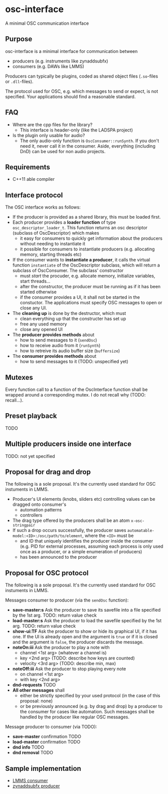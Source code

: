 # osc-interface
A minimal OSC communication interface

## Purpose
osc-interface is a minimal interface for communication between
* producers (e.g. instruments like zynaddsubfx)
* consumers (e.g. DAWs like LMMS)

Producers can typically be plugins, coded as shared object files (`.so`-files
or `.dll`-files).

The protocol used for OSC, e.g. which messages to send or expect, is not
specified. Your applications should find a reasonable standard.

## FAQ
* Where are the cpp files for the library?
  - This interface is header-only (like the LADSPA project)
* Is the plugin only usable for audio?
  - The only audio-only function is `OscConsumer::runSynth`. If you don't
    need it, never call it in the consumer. Aside, everything (including DnD)
    can be used for non audio projects.

## Requirements
* C++11 able compiler

## Interface protocol
The OSC interface works as follows:
* If the producer is provided as a shared library, this must be loaded first.
* Each producer provides a **loader function** of type
  `osc_descriptor_loader_t`. This function returns an osc descriptor (subclass
  of OscDescriptor) which makes
  - it easy for consumers to quickly get information about the producers
    without needing to instantiate it
  - it possible for consumers to instantiate producers (e.g. allocating
    memory, starting threads etc)
* If the consumer wants to **instantiate a producer**, it calls the virtual
  function `instantiate` of the OscDescriptor subclass, which will return
  a subclass of OscConsumer. The subclass' constructor
  - must *start* the procuder, e.g. allocate memory, initialize variables,
    start threads...
  - after the constructor, the producer must be running as if it has been
    started otherwise
  - if the consumer provides a UI, it shall not be started in the constuctor.
    The applications must specify OSC messages to open or close any UI.
* The **cleaning up** is done by the destructor, which must
  - clean everything up that the constructer has set up
  - free any used memory
  - close any opened UI
* The **producer provides methods** about
  - how to send messages to it (`sendOsc`)
  - how to receive audio from it (`runSynth`)
  - how to retreive its audio buffer size (`buffersize`)
* The **consumer provides methods** about
  - how to send messages to it (TODO: unspecified yet)

## Mutexes
Every function call to a function of the OscInterface function shall be
wrapped around a corresponding mutex. I do not recall why (TODO: recall...).

## Preset playback
TODO

## Multiple producers inside one interface
TODO: not yet specified

## Proposal for drag and drop
The following is a sole proposal. It's the currently used standard for OSC
instuments in LMMS.

* Producer's UI elements (knobs, sliders etc) controlling values can be
  dragged onto consumer's
  - automation patterns
  - controllers
* The drag type offered by the producers shall be an atom `x-osc-stringpair`
* If such a drop occurs successfully, the producer saves
  `automatable-model:<ID>:/osc/path/to/element`, where the `<ID>` must be
  - and ID that uniquely identifies the producer inside the consumer
    (e.g. PID for external processes, assuming each process is only used once
     as a producer, or a simple enumeration of producers)
  - has been announced to the producer

## Proposal for OSC protocol
The following is a sole proposal. It's the currently used standard for OSC
instuments in LMMS.

Messages consumer to producer (via the `sendOsc` function):
* **save-master:s** Ask the producer to save its savefile into a file specified
  by the 1st arg. TODO: return value check
* **load-master:s** Ask the producer to load the savefile specified by the 1st
  arg. TODO: return value check
* **show-ui:TF** Ask the producer to show or hide its graphical UI, if it has
  one. If the UI is already open and the argument is `true` or if it is closed
  and the argument is `false`, the producer discards the message.
* **noteOn:iii** Ask the producer to play a note with
  - channel <1st arg> (whatever a channel is)
  - key <2nd arg> (TODO: describe how keys are counted)
  - velocity <3rd arg> (TODO: describe min, max)
* **noteOff:iii** Ask the producer to stop playing every note
  - on channel <1st arg>
  - with key <2nd arg>
* **dnd-requests** TODO
* **All other messages** shall
  - either be strictly specified by your used protocol (in the case of this
    proposal: none)
  - or be previously announced (e.g. by drag and drop) by a producer to the
    consumer for cases like automation. Such messages shall be handled by
    the producer like regular OSC messages.

Message producer to consumer (via TODO):
* **save-master** confirmation TODO
* **load-master** confirmation TODO
* **dnd info** TODO
* **dnd removal** TODO

## Sample implementation

* [LMMS consumer](https://github.com/JohannesLorenz/lmms/tree/osc-plugin/plugins/oscinstrument)
* [zynaddsubfx producer](https://github.com/zynaddsubfx/zynaddsubfx/tree/osc-plugin/src/Output)

